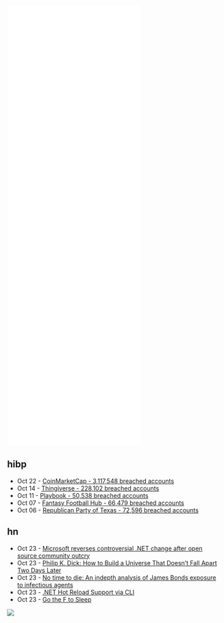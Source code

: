 ![Metrics](https://raw.githubusercontent.com/phixion/phixion/master/metrics.svg)

## hibp

<!--
for https://github.com/phixion/phixion/blob/main/.github/workflows/feeds.yml
-->
<!--START_SECTION:haveibeenpwnd-->
- Oct 22 - [CoinMarketCap - 3,117,548 breached accounts](https://haveibeenpwned.com/PwnedWebsites#CoinMarketCap)
- Oct 14 - [Thingiverse - 228,102 breached accounts](https://haveibeenpwned.com/PwnedWebsites#Thingiverse)
- Oct 11 - [Playbook - 50,538 breached accounts](https://haveibeenpwned.com/PwnedWebsites#Playbook)
- Oct 07 - [Fantasy Football Hub - 66,479 breached accounts](https://haveibeenpwned.com/PwnedWebsites#FantasyFootballHub)
- Oct 06 - [Republican Party of Texas - 72,596 breached accounts](https://haveibeenpwned.com/PwnedWebsites#RepublicanPartyOfTexas)
<!--END_SECTION:haveibeenpwnd-->

## hn

<!--
for https://github.com/phixion/phixion/blob/main/.github/workflows/feeds.yml
-->
<!--START_SECTION:hn-->
- Oct 23 - [Microsoft reverses controversial .NET change after open source community outcry](https://www.theverge.com/2021/10/23/22742282/microsoft-dotnet-hot-reload-u-turn-response)
- Oct 23 - [Philip K. Dick: How to Build a Universe That Doesn’t Fall Apart Two Days Later](https://urbigenous.net/library/how_to_build.html)
- Oct 23 - [No time to die: An indepth analysis of James Bonds exposure to infectious agents](https://www.sciencedirect.com/science/article/pii/S1477893921002167)
- Oct 23 - [.NET Hot Reload Support via CLI](https://devblogs.microsoft.com/dotnet/net-hot-reload-support-via-cli/)
- Oct 23 - [Go the F to Sleep](https://aplus.rs/2021/hackintosh-sleep-wake/)
<!--END_SECTION:hn-->

<!--
for https://yhype.me
-->
![](https://hit.yhype.me/github/profile?user_id=13013670)
